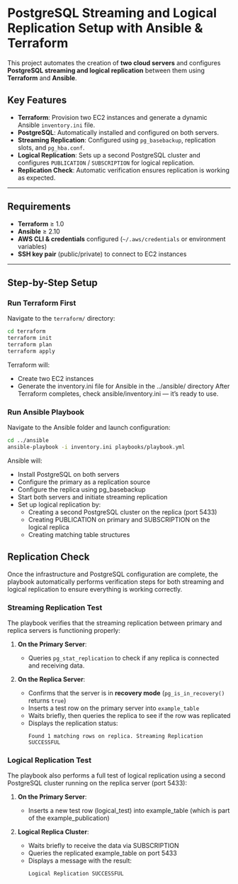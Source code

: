 # PostgreSQL Streaming and Logical Replication Setup with Ansible & Terraform

This project automates the creation of **two cloud servers** and configures **PostgreSQL streaming and logical replication** between them using **Terraform** and **Ansible**.

## Key Features

-  **Terraform**: Provision two EC2 instances and generate a dynamic Ansible `inventory.ini` file.
-  **PostgreSQL**: Automatically installed and configured on both servers.
-  **Streaming Replication**: Configured using `pg_basebackup`, replication slots, and `pg_hba.conf`.
-  **Logical Replication**: Sets up a second PostgreSQL cluster and configures `PUBLICATION` / `SUBSCRIPTION` for logical replication.
-  **Replication Check**: Automatic verification ensures replication is working as expected.

---

## Requirements

- **Terraform** ≥ 1.0
- **Ansible** ≥ 2.10
- **AWS CLI & credentials** configured (`~/.aws/credentials` or environment variables)
- **SSH key pair** (public/private) to connect to EC2 instances

---

## Step-by-Step Setup

### Run Terraform First

Navigate to the `terraform/` directory:

```bash
cd terraform
terraform init
terraform plan
terraform apply
```

Terraform will:

- Create two EC2 instances
- Generate the inventory.ini file for Ansible in the ../ansible/ directory
After Terraform completes, check ansible/inventory.ini — it’s ready to use.

### Run Ansible Playbook

Navigate to the Ansible folder and launch configuration:

```bash
cd ../ansible
ansible-playbook -i inventory.ini playbooks/playbook.yml
```

Ansible will:

- Install PostgreSQL on both servers
- Configure the primary as a replication source
- Configure the replica using pg_basebackup
- Start both servers and initiate streaming replication
- Set up logical replication by:
  - Creating a second PostgreSQL cluster on the replica (port 5433)
  - Creating PUBLICATION on primary and SUBSCRIPTION on the logical replica
  - Creating matching table structures

## Replication Check

Once the infrastructure and PostgreSQL configuration are complete, the playbook automatically performs verification steps for both streaming and logical replication to ensure everything is working correctly.

### Streaming Replication Test

The playbook verifies that the streaming replication between primary and replica servers is functioning properly:

1. **On the Primary Server**:
    - Queries `pg_stat_replication` to check if any replica is connected and receiving data.

2. **On the Replica Server**:
    - Confirms that the server is in **recovery mode** (`pg_is_in_recovery()` returns `true`)
    - Inserts a test row on the primary server into `example_table`
    - Waits briefly, then queries the replica to see if the row was replicated
    - Displays the replication status:
      ```
      Found 1 matching rows on replica. Streaming Replication SUCCESSFUL
      ```

### Logical Replication Test

The playbook also performs a full test of logical replication using a second PostgreSQL cluster running on the replica server (port 5433):

1. **On the Primary Server**:
   - Inserts a new test row (logical_test) into example_table (which is part of the example_publication)

2. **Logical Replica Cluster**:
   - Waits briefly to receive the data via SUBSCRIPTION
   - Queries the replicated example_table on port 5433
   - Displays a message with the result:
     ```
     Logical Replication SUCCESSFUL
     ```